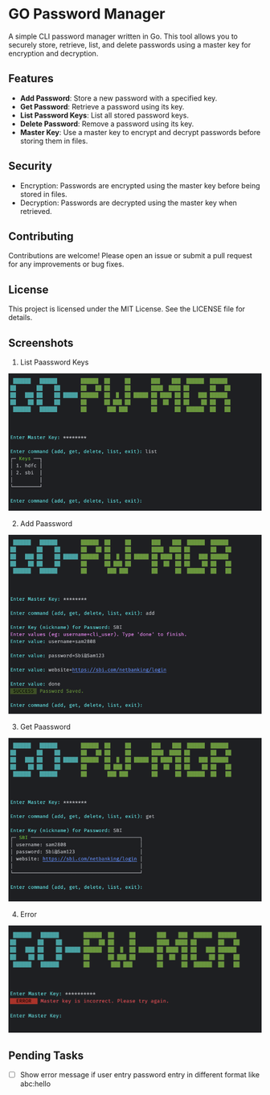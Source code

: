 # GO Password Manager
A simple CLI password manager written in Go. This tool allows you to securely store, retrieve, list, and delete passwords using a master key for encryption and decryption.

## Features

- **Add Password**: Store a new password with a specified key.
- **Get Password**: Retrieve a password using its key.
- **List Password Keys**: List all stored password keys.
- **Delete Password**: Remove a password using its key.
- **Master Key**: Use a master key to encrypt and decrypt passwords before storing them in files.

## Security
- Encryption: Passwords are encrypted using the master key before being stored in files.
- Decryption: Passwords are decrypted using the master key when retrieved.

## Contributing
Contributions are welcome! Please open an issue or submit a pull request for any improvements or bug fixes.

## License
This project is licensed under the MIT License. See the LICENSE file for details.

## Screenshots
1. List Paassword Keys
<img src="./doc/res/List.png">

2. Add Paassword
<img src="./doc/res/Add.png">

3. Get Paassword
<img src="./doc/res/Get.png">

4. Error
<img src="./doc/res/Error.png">

## Pending Tasks
- [ ] Show error message if user entry password entry in different format like abc:hello
